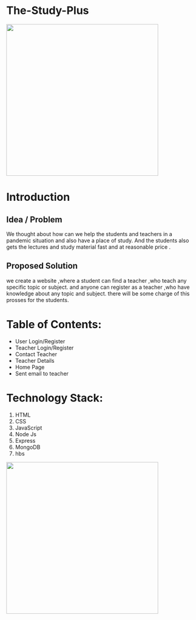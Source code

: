 # The-Study-Plus
<img src="https://user-images.githubusercontent.com/96302661/170649118-725b4d58-9558-4204-a5dc-0174d7ffdea5.png" height = "400px" width = "400px">

# Introduction
## Idea / Problem
We thought about how can we help the students and teachers in a pandemic situation and also have a place of study. 
And the students also gets the lectures and study material fast and at reasonable price .
## Proposed Solution
we create a website ,where a student can find a teacher ,who teach any specific topic or subject. 
and anyone can register as a teacher ,who have knowledge about any topic and subject. there will be some charge of this prosses for the students.

# Table of Contents:
* User Login/Register
* Teacher Login/Register
* Contact Teacher
* Teacher Details
* Home Page
* Sent email to teacher

# Technology Stack:
1. HTML
2. CSS
3. JavaScript
4. Node Js
5. Express
6. MongoDB
7. hbs



<img src="https://user-images.githubusercontent.com/96302661/170649118-725b4d58-9558-4204-a5dc-0174d7ffdea5.png" height = "400px" width = "400px">
